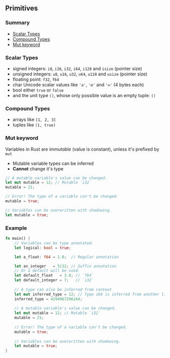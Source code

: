 ## Primitives

### Summary
- [Scalar Types](#scalar-types)
- [Compound Types](#compound-types)
- [Mut keyword](#mut-keyword)

### Scalar Types
- signed integers: `i8`, `i16`, `i32`, `i64`, `i128` and `isize` (pointer size)
- unsigned integers: `u8`, `u16`, `u32`, `u64`, `u128` and `usize` (pointer size)
- floating point: `f32`, `f64`
- char Unicode scalar values like `'a'`, `'α'` and `'∞'` (4 bytes each)
- bool either `true` or `false`
- and the unit type `()`, whose only possible value is an empty tuple: `()`

### Compound Types
- arrays like `[1, 2, 3]`
- tuples like `(1, true)`

### Mut keyword
Variables in Rust are _immutable_ (value is constant), unless it's prefixed by `mut`
- Mutable variable types can be inferred
- __Cannot__ change it's type
```rust
// A mutable variable's value can be changed.
let mut mutable = 12; // Mutable `i32`
mutable = 21;

// Error! The type of a variable can't be changed.
mutable = true;

// Variables can be overwritten with shadowing.
let mutable = true;
```

### Example
```rust
fn main() {
    // Variables can be type annotated.
    let logical: bool = true;

    let a_float: f64 = 1.0;  // Regular annotation

    let an_integer   = 5i32; // Suffix annotation
    // Or a default will be used.
    let default_float   = 3.0; // `f64`
    let default_integer = 7;   // `i32`
    
    // A type can also be inferred from context 
    let mut inferred_type = 12; // Type i64 is inferred from another line
    inferred_type = 4294967296i64;
    
    // A mutable variable's value can be changed.
    let mut mutable = 12; // Mutable `i32`
    mutable = 21;
    
    // Error! The type of a variable can't be changed.
    mutable = true;
    
    // Variables can be overwritten with shadowing.
    let mutable = true;
}
```
